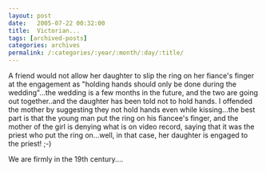 ```yaml
---
layout: post
date:	2005-07-22 00:32:00
title:  Victorian...
tags: [archived-posts]
categories: archives
permalink: /:categories/:year/:month/:day/:title/
---
```

A friend would not allow her daughter to slip the ring on her fiance's finger at the engagement as "holding hands should only be done during the wedding"...the wedding is a few months in the future, and the two are going out together..and the daughter has been told not to hold hands. I offended the mother by suggesting they not hold hands even while kissing...the best part is that the young man put the ring on his fiancee's finger, and the mother of the girl is denying what is on video record, saying that it was the priest who put the ring on...well, in that case, her daughter is engaged to the priest! ;-)

We are firmly in the 19th century....

